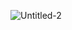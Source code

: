 ![Untitled-2](https://github.com/FatemeeRS/FatemeeRS/assets/103313203/556b6083-8a24-490f-b5a6-848798b8fd4a)

<!--
**FatemeeRS/FatemeeRS** is a ✨ _special_ ✨ repository because its `README.md` (this file) appears on your GitHub profile.

Here are some ideas to get you started:

- 🔭 I’m currently working on ...
- 🌱 I’m currently learning ...
- 👯 I’m looking to collaborate on ...
- 🤔 I’m looking for help with ...
- 💬 Ask me about ...
- 📫 How to reach me: ...
- 😄 Pronouns: ...
- ⚡ Fun fact: ...
-->
